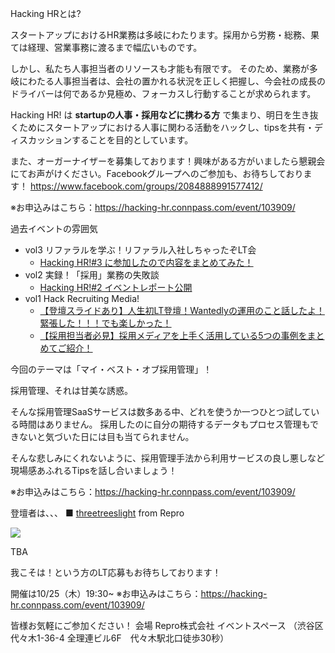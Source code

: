 Hacking HRとは?

スタートアップにおけるHR業務は多岐にわたります。採用から労務・総務、果ては経理、営業事務に渡るまで幅広いものです。

しかし、私たち人事担当者のリソースも才能も有限です。
そのため、業務が多岐にわたる人事担当者は、会社の置かれる状況を正しく把握し、今会社の成長のドライバーは何であるか見極め、フォーカスし行動することが求められます。

Hacking HR! は **startupの人事・採用などに携わる方** で集まり、明日を生き抜くためにスタートアップにおける人事に関わる活動をハックし、tipsを共有・ディスカッションすることを目的としています。

また、オーガーナイザーを募集しております！興味がある方がいましたら懇親会にてお声がけください。Facebookグループへのご参加も、お待ちしております！ https://www.facebook.com/groups/2084888991577412/

※お申込みはこちら：https://hacking-hr.connpass.com/event/103909/

過去イベントの雰囲気
- vol3 リファラルを学ぶ！リファラル入社しちゃったぞLT会
    - [Hacking HR!#3 に参加したので内容をまとめてみた！](http://hoozm.hatenablog.com/entry/2018/09/26/015431)
- vol2 実録！「採用」業務の失敗談
    - [Hacking HR!#2 イベントレポート公開](https://www.wantedly.com/companies/repro/post_articles/134086)
- vol1 Hack Recruiting Media!
    - [【登壇スライドあり】人生初LT登壇！Wantedlyの運用のこと話したよ！緊張した！！！でも楽しかった！](https://www.wantedly.com/companies/dip/post_articles/127060)
    - [【採用担当者必見】採用メディアを上手く活用している5つの事例をまとめてご紹介！](https://hcm-jinjer.com/media/contents/b-contents-saiyo-hack1-180814/)

今回のテーマは「マイ・ベスト・オブ採用管理」！

採用管理、それは甘美な誘惑。

そんな採用管理SaaSサービスは数多ある中、どれを使うか一つひとつ試している時間はありません。
採用したのに自分の期待するデータもプロセス管理もできないと気づいた日には目も当てられません。

そんな悲しみにくれないように、採用管理手法から利用サービスの良し悪しなど現場感あふれるTipsを話し合いましょう！

※お申込みはこちら：https://hacking-hr.connpass.com/event/103909/


登壇者は、、、
■ [threetreeslight](https://twitter.com/threetreeslight) from Repro

![](https://pbs.twimg.com/profile_images/668402457978908672/2bdWkA5R_200x200.jpg)

TBA

我こそは！という方のLT応募もお待ちしております！

開催は10/25（木）19:30~
※お申込みはこちら：https://hacking-hr.connpass.com/event/103909/

皆様お気軽にご参加ください！
会場
Repro株式会社 イベントスペース （渋谷区代々木1-36-4 全理連ビル6F　代々木駅北口徒歩30秒）
